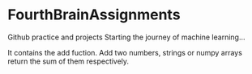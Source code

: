 # FourthBrainAssignments
Github practice and projects
Starting the journey of machine learning...

It contains the add fuction. Add two numbers, strings or numpy arrays return the sum of them respectively.
